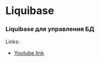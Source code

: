 # Liquibase

### Liquibase для управления БД

Links:

* [Youtube link](https://www.youtube.com/watch?v=JTdcd4DYgEI)
